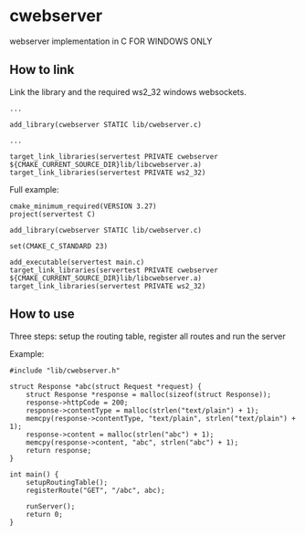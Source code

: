 # cwebserver
webserver implementation in C FOR WINDOWS ONLY

## How to link

Link the library and the required ws2_32 windows websockets.

```
...

add_library(cwebserver STATIC lib/cwebserver.c)

...

target_link_libraries(servertest PRIVATE cwebserver ${CMAKE_CURRENT_SOURCE_DIR}lib/libcwebserver.a)
target_link_libraries(servertest PRIVATE ws2_32)
```

Full example:
```
cmake_minimum_required(VERSION 3.27)
project(servertest C)

add_library(cwebserver STATIC lib/cwebserver.c)

set(CMAKE_C_STANDARD 23)

add_executable(servertest main.c)
target_link_libraries(servertest PRIVATE cwebserver ${CMAKE_CURRENT_SOURCE_DIR}lib/libcwebserver.a)
target_link_libraries(servertest PRIVATE ws2_32)

```

## How to use
Three steps: setup the routing table, register all routes and run the server

Example:

```
#include "lib/cwebserver.h"

struct Response *abc(struct Request *request) {
    struct Response *response = malloc(sizeof(struct Response));
    response->httpCode = 200;
    response->contentType = malloc(strlen("text/plain") + 1);
    memcpy(response->contentType, "text/plain", strlen("text/plain") + 1);
    response->content = malloc(strlen("abc") + 1);
    memcpy(response->content, "abc", strlen("abc") + 1);
    return response;
}

int main() {
    setupRoutingTable();
    registerRoute("GET", "/abc", abc);
    
    runServer();
    return 0;
}
```
